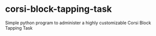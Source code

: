 # corsi-block-tapping-task
Simple python program to administer a highly customizable Corsi Block Tapping Task
